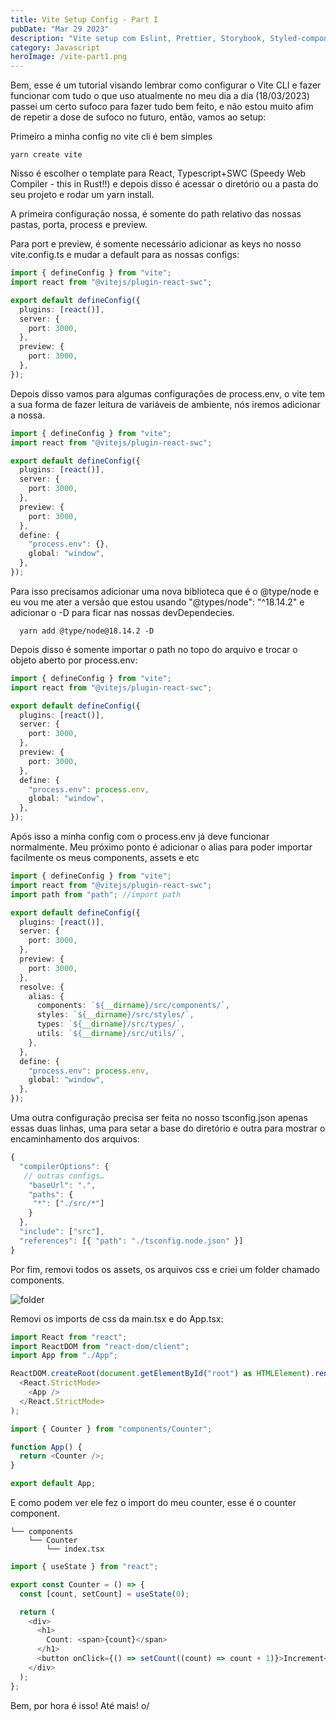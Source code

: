 ```yaml
---
title: Vite Setup Config - Part I
pubDate: "Mar 29 2023"
description: "Vite setup com Eslint, Prettier, Storybook, Styled-components, Jest e Playwright"
category: Javascript
heroImage: /vite-part1.png
---
```


Bem, esse é um tutorial visando lembrar como configurar o Vite CLI e fazer funcionar com tudo o que uso atualmente no meu dia a dia (18/03/2023) passei um certo sufoco para fazer tudo bem feito, e não estou muito afim de repetir a dose de sufoco no futuro, então, vamos ao setup:

Primeiro a minha config no vite cli é bem simples

```shell
yarn create vite
```

Nisso é escolher o template para React, Typescript+SWC (Speedy Web Compiler - this in Rust!!) e depois disso é acessar o diretório ou a pasta do seu projeto e rodar um yarn install.

A primeira configuração nossa, é somente do path relativo das nossas pastas, porta, process e preview.

Para port e preview, é somente necessário adicionar as keys no nosso vite.config.ts e mudar a default para as nossas configs:

```typescript
import { defineConfig } from "vite";
import react from "@vitejs/plugin-react-swc";

export default defineConfig({
  plugins: [react()],
  server: {
    port: 3000,
  },
  preview: {
    port: 3000,
  },
});
```

Depois disso vamos para algumas configurações de process.env, o vite tem a sua forma de fazer leitura de variáveis de ambiente, nós iremos adicionar a nossa.

```typescript
import { defineConfig } from "vite";
import react from "@vitejs/plugin-react-swc";

export default defineConfig({
  plugins: [react()],
  server: {
    port: 3000,
  },
  preview: {
    port: 3000,
  },
  define: {
    "process.env": {},
    global: "window",
  },
});
```

Para isso precisamos adicionar uma nova biblioteca que é o @type/node e eu vou me ater a versão que estou usando "@types/node": "^18.14.2" e adicionar o -D para ficar nas nossas devDependecies.

```shell
  yarn add @type/node@18.14.2 -D
```

Depois disso é somente importar o path no topo do arquivo e trocar o objeto aberto por process.env:

```typescript
import { defineConfig } from "vite";
import react from "@vitejs/plugin-react-swc";

export default defineConfig({
  plugins: [react()],
  server: {
    port: 3000,
  },
  preview: {
    port: 3000,
  },
  define: {
    "process.env": process.env,
    global: "window",
  },
});
```

Após isso a minha config com o process.env já deve funcionar normalmente. Meu próximo ponto é adicionar o alias para poder importar facilmente os meus components, assets e etc

```typescript
import { defineConfig } from "vite";
import react from "@vitejs/plugin-react-swc";
import path from "path"; //import path

export default defineConfig({
  plugins: [react()],
  server: {
    port: 3000,
  },
  preview: {
    port: 3000,
  },
  resolve: {
    alias: {
      components: `${__dirname}/src/components/`,
      styles: `${__dirname}/src/styles/`,
      types: `${__dirname}/src/types/`,
      utils: `${__dirname}/src/utils/`,
    },
  },
  define: {
    "process.env": process.env,
    global: "window",
  },
});
```

Uma outra configuração precisa ser feita no nosso tsconfig.json apenas essas duas linhas, uma para setar a base do diretório e outra para mostrar o encaminhamento dos arquivos:

```typescript
{
  "compilerOptions": {
   // outras configs…
    "baseUrl": ".",
    "paths": {
     "*": ["./src/*"]
    }
  },
  "include": ["src"],
  "references": [{ "path": "./tsconfig.node.json" }]
}

```

Por fim, removi todos os assets, os arquivos css e criei um folder chamado components.

![folder](/vite-part1-1.png)

Removi os imports de css da main.tsx e do App.tsx:

```typescript
import React from "react";
import ReactDOM from "react-dom/client";
import App from "./App";

ReactDOM.createRoot(document.getElementById("root") as HTMLElement).render(
  <React.StrictMode>
    <App />
  </React.StrictMode>
);
```

```typescript
import { Counter } from "components/Counter";

function App() {
  return <Counter />;
}

export default App;
```

E como podem ver ele fez o import do meu counter, esse é o counter component.

```
└── components
    └── Counter
        └── index.tsx
```

```typescript
import { useState } from "react";

export const Counter = () => {
  const [count, setCount] = useState(0);

  return (
    <div>
      <h1>
        Count: <span>{count}</span>
      </h1>
      <button onClick={() => setCount((count) => count + 1)}>Increment</button>
    </div>
  );
};
```

Bem, por hora é isso! Até mais! o/
